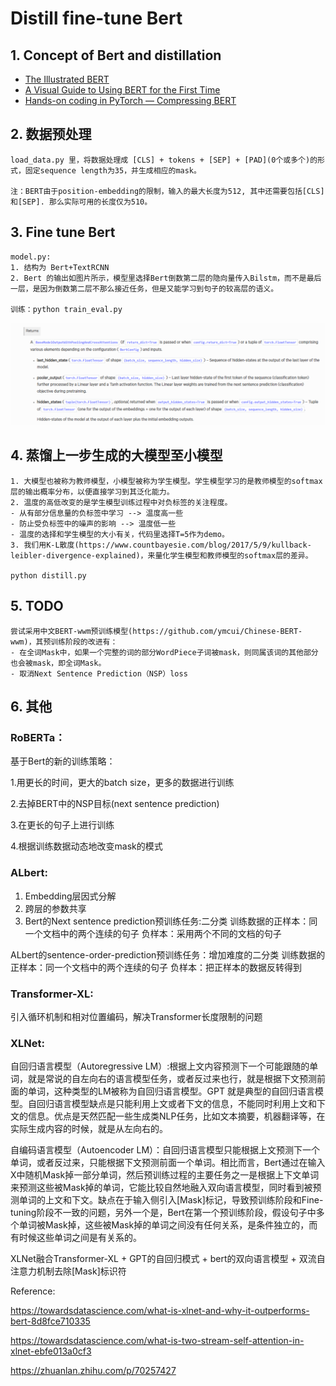 # Distill fine-tune Bert

## 1. Concept of Bert and distillation

- [The Illustrated BERT](https://jalammar.github.io/illustrated-bert/)
- [A Visual Guide to Using BERT for the First Time](https://jalammar.github.io/a-visual-guide-to-using-bert-for-the-first-time/)
- [Hands-on coding in PyTorch — Compressing BERT](https://medium.com/huggingface/distilbert-8cf3380435b5)

## 2. 数据预处理
```
load_data.py 里，将数据处理成 [CLS] + tokens + [SEP] + [PAD](0个或多个)的形式，固定sequence length为35，并生成相应的mask。

注：BERT由于position-embedding的限制，输入的最大长度为512, 其中还需要包括[CLS]和[SEP]. 那么实际可用的长度仅为510。
```
## 3. Fine tune Bert
```
model.py:
1. 结构为 Bert+TextRCNN
2. Bert 的输出如图片所示，模型里选择Bert倒数第二层的隐向量传入Bilstm，而不是最后一层，是因为倒数第二层不那么接近任务，但是又能学习到句子的较高层的语义。

训练：python train_eval.py
```
![output](../images/bert_output.png)

## 4. 蒸馏上一步生成的大模型至小模型
```
1. 大模型也被称为教师模型，小模型被称为学生模型。学生模型学习的是教师模型的softmax层的输出概率分布，以便直接学习到其泛化能力。
2. 温度的高低改变的是学生模型训练过程中对负标签的关注程度。
- 从有部分信息量的负标签中学习 --> 温度高一些
- 防止受负标签中的噪声的影响 --> 温度低一些
- 温度的选择和学生模型的大小有关，代码里选择T=5作为demo。
3. 我们用K-L散度(https://www.countbayesie.com/blog/2017/5/9/kullback-leibler-divergence-explained)，来量化学生模型和教师模型的softmax层的差异。

python distill.py
```
## 5. TODO
```
尝试采用中文BERT-wwm预训练模型(https://github.com/ymcui/Chinese-BERT-wwm)，其预训练阶段的改进有：
- 在全词Mask中，如果一个完整的词的部分WordPiece子词被mask，则同属该词的其他部分也会被mask，即全词Mask。
- 取消Next Sentence Prediction（NSP）loss
```
## 6. 其他

### RoBERTa：
基于Bert的新的训练策略：

1.用更长的时间，更大的batch size，更多的数据进行训练

2.去掉BERT中的NSP目标(next sentence prediction)

3.在更长的句子上进行训练

4.根据训练数据动态地改变mask的模式

### ALbert:
1. Embedding层因式分解
2. 跨层的参数共享
3. Bert的Next sentence prediction预训练任务:二分类
训练数据的正样本：同一个文档中的两个连续的句子
负样本：采用两个不同的文档的句子

ALbert的sentence-order-prediction预训练任务：增加难度的二分类
训练数据的正样本：同一个文档中的两个连续的句子
负样本：把正样本的数据反转得到

### Transformer-XL:
引入循环机制和相对位置编码，解决Transformer长度限制的问题

### XLNet:
自回归语言模型（Autoregressive LM）:根据上文内容预测下一个可能跟随的单词，就是常说的自左向右的语言模型任务，或者反过来也行，就是根据下文预测前面的单词，这种类型的LM被称为自回归语言模型。GPT 就是典型的自回归语言模型。自回归语言模型缺点是只能利用上文或者下文的信息，不能同时利用上文和下文的信息。优点是天然匹配一些生成类NLP任务，比如文本摘要，机器翻译等，在实际生成内容的时候，就是从左向右的。

自编码语言模型（Autoencoder LM）：自回归语言模型只能根据上文预测下一个单词，或者反过来，只能根据下文预测前面一个单词。相比而言，Bert通过在输入X中随机Mask掉一部分单词，然后预训练过程的主要任务之一是根据上下文单词来预测这些被Mask掉的单词，它能比较自然地融入双向语言模型，同时看到被预测单词的上文和下文。缺点在于输入侧引入[Mask]标记，导致预训练阶段和Fine-tuning阶段不一致的问题，另外一个是，Bert在第一个预训练阶段，假设句子中多个单词被Mask掉，这些被Mask掉的单词之间没有任何关系，是条件独立的，而有时候这些单词之间是有关系的。

XLNet融合Transformer-XL + GPT的自回归模式 + bert的双向语言模型 + 双流自注意力机制去除[Mask]标识符

Reference:

https://towardsdatascience.com/what-is-xlnet-and-why-it-outperforms-bert-8d8fce710335

https://towardsdatascience.com/what-is-two-stream-self-attention-in-xlnet-ebfe013a0cf3

https://zhuanlan.zhihu.com/p/70257427
